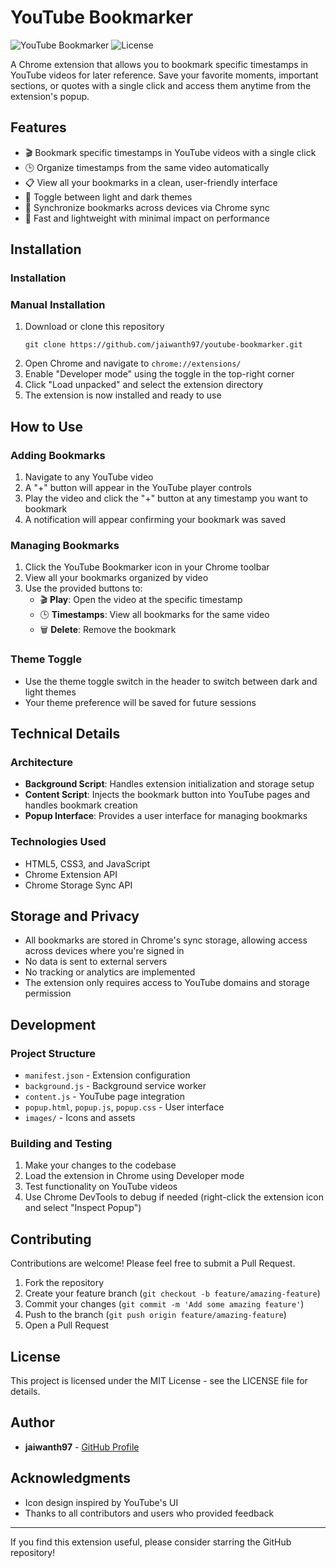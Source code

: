 # YouTube Bookmarker

![YouTube Bookmarker](https://img.shields.io/badge/Chrome%20Extension-v2.1.3-red)
![License](https://img.shields.io/badge/License-MIT-blue)

A Chrome extension that allows you to bookmark specific timestamps in YouTube videos for later reference. Save your favorite moments, important sections, or quotes with a single click and access them anytime from the extension's popup.

## Features

- 🎬 Bookmark specific timestamps in YouTube videos with a single click
- 🕒 Organize timestamps from the same video automatically
- 📋 View all your bookmarks in a clean, user-friendly interface
- 🌙 Toggle between light and dark themes
- 🔄 Synchronize bookmarks across devices via Chrome sync
- 🚀 Fast and lightweight with minimal impact on performance

## Installation

### Installation  

### Manual Installation
1. Download or clone this repository
   ```
   git clone https://github.com/jaiwanth97/youtube-bookmarker.git
   ```
2. Open Chrome and navigate to `chrome://extensions/`
3. Enable "Developer mode" using the toggle in the top-right corner
4. Click "Load unpacked" and select the extension directory
5. The extension is now installed and ready to use

## How to Use

### Adding Bookmarks
1. Navigate to any YouTube video
2. A "+" button will appear in the YouTube player controls
3. Play the video and click the "+" button at any timestamp you want to bookmark
4. A notification will appear confirming your bookmark was saved

### Managing Bookmarks
1. Click the YouTube Bookmarker icon in your Chrome toolbar
2. View all your bookmarks organized by video
3. Use the provided buttons to:
   - 🎬 **Play**: Open the video at the specific timestamp
   - 🕒 **Timestamps**: View all bookmarks for the same video
   - 🗑️ **Delete**: Remove the bookmark

### Theme Toggle
- Use the theme toggle switch in the header to switch between dark and light themes
- Your theme preference will be saved for future sessions

## Technical Details

### Architecture
- **Background Script**: Handles extension initialization and storage setup
- **Content Script**: Injects the bookmark button into YouTube pages and handles bookmark creation
- **Popup Interface**: Provides a user interface for managing bookmarks

### Technologies Used
- HTML5, CSS3, and JavaScript
- Chrome Extension API
- Chrome Storage Sync API

## Storage and Privacy

- All bookmarks are stored in Chrome's sync storage, allowing access across devices where you're signed in
- No data is sent to external servers
- No tracking or analytics are implemented
- The extension only requires access to YouTube domains and storage permission

## Development

### Project Structure
- `manifest.json` - Extension configuration
- `background.js` - Background service worker
- `content.js` - YouTube page integration
- `popup.html`, `popup.js`, `popup.css` - User interface
- `images/` - Icons and assets

### Building and Testing
1. Make your changes to the codebase
2. Load the extension in Chrome using Developer mode
3. Test functionality on YouTube videos
4. Use Chrome DevTools to debug if needed (right-click the extension icon and select "Inspect Popup")

## Contributing

Contributions are welcome! Please feel free to submit a Pull Request.

1. Fork the repository
2. Create your feature branch (`git checkout -b feature/amazing-feature`)
3. Commit your changes (`git commit -m 'Add some amazing feature'`)
4. Push to the branch (`git push origin feature/amazing-feature`)
5. Open a Pull Request

## License

This project is licensed under the MIT License - see the LICENSE file for details.

## Author

- **jaiwanth97** - [GitHub Profile](https://github.com/jaiwanth97)

## Acknowledgments

- Icon design inspired by YouTube's UI
- Thanks to all contributors and users who provided feedback

---

If you find this extension useful, please consider starring the GitHub repository!